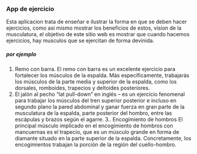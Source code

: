 ### App de ejercicio


Esta aplicacion trata de enseñar e ilustrar la forma en que se deben hacer ejercicios, como asi mismo mostrar los beneficios de estos, vision de la musculatura, el objetivo de este sitio web es mostrar que cuando hacemos ejercicios, hay musculos que se ejercitan de forma devinida.

##### por ejemplo

1.  Remo con barra.
El remo con barra es un excelente ejercicio para fortalecer los músculos de la espalda. Más específicamente, trabajarás los músculos de la parte media y superior de la espalda, como los dorsales, romboides, trapecios y deltoides posteriores.
2. El jalón al pecho
 “lat pull-down” en inglés – es un ejercicio fenomenal para trabajar los músculos del tren superior posterior e incluso en segundo plano la pared abdominal y ganar fuerza en gran parte de la musculatura de la espalda, parte posterior del hombro, entre las escápulas y brazos según el agarre.
3.. Encogimiento de hombros
   El principal músculo implicado en el encogimiento de hombros con mancuernas es el trapecio, que es un músculo grande en forma de diamante situado en la parte superior de la espalda. Concretamente, los encogimientos trabajan la porción de la región del cuello-hombro.

